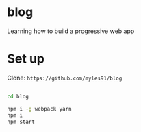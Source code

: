 # blog

Learning how to build a progressive web app

# Set up

Clone: `https://github.com/myles91/blog`

``` bash

cd blog

npm i -g webpack yarn
npm i
npm start

```